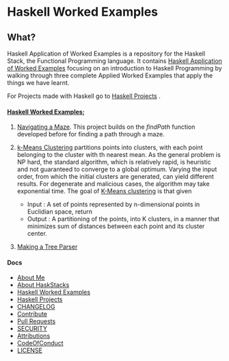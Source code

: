 # Haskell Worked Examples

## What?
Haskell Application of Worked Examples is a repository for the Haskell Stack, the Functional Programming language. It contains [Haskell Application of Worked Examples](https://github.com/josephkb87/HaskStacks/tree/main/HaskellWorkedExamples) focusing on an introduction to Haskell Programming by walking through three complete Applied Worked Examples that apply the things we have learnt.

For Projects made with Haskell go to [Haskell Projects](https://github.com/josephkb87/HaskStacks/tree/main/Projects) .

#### [Haskell Worked Examples](https://github.com/josephkb87/HaskStacks/tree/main/HaskellWorkedExamples);

1. [Navigating a Maze](#). This project builds on the *findPath*  function developed before for finding a path through a maze.

2. [k-Means Clustering](#) partitions points into clusters, with each point belonging to the cluster with th nearest mean. As the general problem is NP hard, the standard algorithm, which is relatively rapid, is heuristic and not guaranteed to converge to a global optimum. Varying the input order, from which the initial clusters are generated, can yield different results. 
For degenerate and malicious cases, the algorithm may take exponential time. The goal of [K-Means clustering](#) is that given
  
   * Input : A set of points represented by n-dimensional points in Euclidian space, return
   * Output : A partitioning of the points, into K clusters, in a manner that minimizes sum of distances between each point and its cluster center.

3. [Making a Tree Parser](#)

#### Docs

* [About Me](https://github.com/josephkb87) 
* [About HaskStacks](../docs/README.md)
* [Haskell Worked Examples](https://github.com/josephkb87/HaskStacks/tree/main/HaskellWorkedExamples/README.md)
* [Haskell Projects](https://github.com/josephkb87/HaskStacks/tree/main/Projects/README.md)
* [CHANGELOG](../docs/CHANGELOG.md) 
* [Contribute](../docs/CONTRIBUTING.md)
* [Pull Requests](../docs/blob/PRs.md)  
* [SECURITY](../docs/SECURITY.md) 
* [Attributions](..docs/Attributions.md) 
* [CodeOfConduct](../docs/CodeOfConduct.md) 
* [LICENSE](../docs/LICENSE.md)
